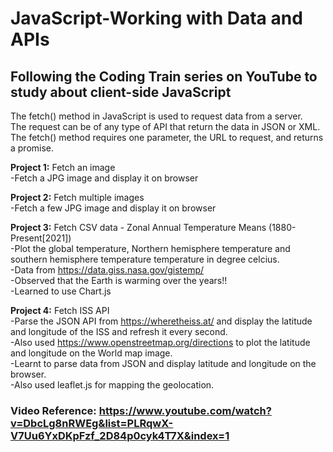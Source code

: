 # JavaScript-Working with Data and APIs
## Following the Coding Train series on YouTube to study about client-side JavaScript 

The fetch() method in JavaScript is used to request data from a server. <br>
The request can be of any type of API that return the data in JSON or XML. <br>
The fetch() method requires one parameter, the URL to request, and returns a promise. <br>

**Project 1:** Fetch an image <br>
-Fetch a JPG image and display it on browser <br>

**Project 2:** Fetch multiple images <br>
-Fetch a few JPG image and display it on browser <br>

**Project 3:** Fetch CSV data - Zonal Annual Temperature Means (1880-Present[2021]) <br>
-Plot the global temperature, Northern hemisphere temperature and southern hemisphere temperature temperature in degree celcius. <br>
-Data from https://data.giss.nasa.gov/gistemp/ <br>
-Observed that the Earth is warming over the years!! <br>
-Learned to use Chart.js <br>

**Project 4:** Fetch ISS API <br>
-Parse the JSON API from https://wheretheiss.at/ and display the latitude and longitude of the ISS and refresh it every second. <br>
-Also used https://www.openstreetmap.org/directions to plot the latitude and longitude on the World map image. <br>
-Learnt to parse data from JSON and display latitude and longitude on the browser. <br>
-Also used leaflet.js for mapping the geolocation.

### Video Reference: https://www.youtube.com/watch?v=DbcLg8nRWEg&list=PLRqwX-V7Uu6YxDKpFzf_2D84p0cyk4T7X&index=1
